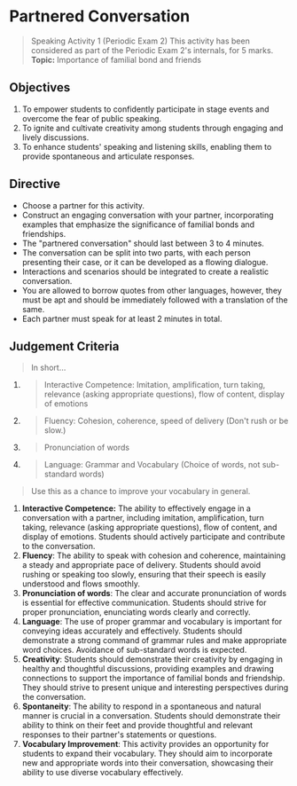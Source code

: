 # Partnered Conversation

> Speaking Activity 1 (Periodic Exam 2) This activity has been considered as part of the Periodic Exam 2's internals, for 5 marks. **Topic:** Importance of familial bond and friends

## Objectives

1. To empower students to confidently participate in stage events and overcome the fear of public speaking.
2. To ignite and cultivate creativity among students through engaging and lively discussions.
3. To enhance students' speaking and listening skills, enabling them to provide spontaneous and articulate responses.

## Directive

* Choose a partner for this activity.
* Construct an engaging conversation with your partner, incorporating examples that emphasize the significance of familial bonds and friendships.
* The "partnered conversation" should last between 3 to 4 minutes.
* The conversation can be split into two parts, with each person presenting their case, or it can be developed as a flowing dialogue.
* Interactions and scenarios should be integrated to create a realistic conversation.
* You are allowed to borrow quotes from other languages, however, they must be apt and should be immediately followed with a translation of the same.
* Each partner must speak for at least 2 minutes in total.

## Judgement Criteria

> In short…

1. > Interactive Competence: Imitation, amplification, turn taking, relevance (asking appropriate questions), flow of content, display of emotions
2. > Fluency: Cohesion, coherence, speed of delivery (Don't rush or be slow.)
3. > Pronunciation of words
4. > Language: Grammar and Vocabulary (Choice of words, not sub-standard words)

> Use this as a chance to improve your vocabulary in general.

1. **Interactive Competence:** The ability to effectively engage in a conversation with a partner, including imitation, amplification, turn taking, relevance (asking appropriate questions), flow of content, and display of emotions. Students should actively participate and contribute to the conversation.
2. **Fluency**: The ability to speak with cohesion and coherence, maintaining a steady and appropriate pace of delivery. Students should avoid rushing or speaking too slowly, ensuring that their speech is easily understood and flows smoothly.
3. **Pronunciation of words**: The clear and accurate pronunciation of words is essential for effective communication. Students should strive for proper pronunciation, enunciating words clearly and correctly.
4. **Language**: The use of proper grammar and vocabulary is important for conveying ideas accurately and effectively. Students should demonstrate a strong command of grammar rules and make appropriate word choices. Avoidance of sub-standard words is expected.
5. **Creativity**: Students should demonstrate their creativity by engaging in healthy and thoughtful discussions, providing examples and drawing connections to support the importance of familial bonds and friendship. They should strive to present unique and interesting perspectives during the conversation.
6. **Spontaneity**: The ability to respond in a spontaneous and natural manner is crucial in a conversation. Students should demonstrate their ability to think on their feet and provide thoughtful and relevant responses to their partner's statements or questions.
7. **Vocabulary Improvement**: This activity provides an opportunity for students to expand their vocabulary. They should aim to incorporate new and appropriate words into their conversation, showcasing their ability to use diverse vocabulary effectively.

